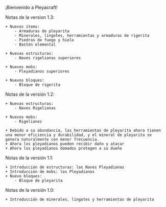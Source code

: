 ¡Bienvenido a Pleyacraft!

Notas de la version 1.3:

    + Nuevos items:
        - Armaduras de pleyarita
        - Minerales, lingotes, herramientas y armaduras de rigerita
        - Piedras de fuego y hielo
        - Bastón elemental

    + Nuevas estructuras:
        - Naves rigelianas superiores

    + Nuevos mobs:
        - Pleyadianos superiores

    + Nuevos bloques:
        - Bloque de rigerita

Notas de la versión 1.2:

    + Nuevas estructuras:
        - Naves Rigelianas

    + Nuevos mobs:
        - Rigelianos

    + Debido a su abundancia, las herramientas de pleyarita ahora tienen una menor eficiencia y durabilidad, y el mineral de pleyarita se genera naturalmente con menor frecuencia.
    + Ahora los pleyadianos pueden recibir daño y atacar
    + Ahora los pleyadianos domados protegen a su dueño


Notas de la versión 1.1:

    + Introducción de estructuras: las Naves Pleyadianas
    + Introducción de mobs: los Pleyadianos
    + Nuevo bloques:
        - Bloque de pleyarita


Notas de la versión 1.0:

    + Introducción de minerales, lingotes y herramientas de pleyarita